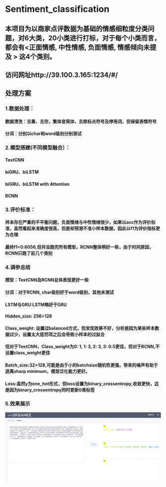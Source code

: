 # Sentiment_classification
## 本项目为以商家点评数据为基础的情感细粒度分类问题，对6大类，20小类进行打标，对于每个小类而言，都会有<正面情感, 中性情感, 负面情感, 情感倾向未提及 >  这4个类别。
## 访问网址http://39.100.3.165:1234/#/
## 处理方案
### 1.数据处理：
#### 数据清洗：去重、去空，繁体变简体，去除标点符号及停用词，但保留表情符号
#### 分词：分别以char和word级别分别测试
### 2.模型搭建(不同模型融合）：
#### TextCNN
#### biGRU、biLSTM
#### biGRU、biLSTM with Attention
#### RCNN
### 3.评价标准：
#### 样本存在严重的不平衡问题，负面情绪与中性情绪很少，如果以acc作为评价标准，虽然看起来准确度很高，但是却预测不准小样本数据，因此以f1为评价指标更为合理
#### 最终f1=0.6056,但并没跑完所有模型，RCNN整体稍好一些，由于时间原因，RCNN只跑了前几个类别
### 4.调参总结
#### 模型：TextCNN及RCNN总体表现更好一些
#### 分词：对于RCNN, char级别好于word级别，其他未测试
#### LSTM与GRU:LSTM略好于GRU
#### Hidden_size: 256>128
#### Class_weight: 设置过balanced方式，但发现效果不好，分析是因为某些样本数据过少，设置太大惩罚项之后会导致小样本的过拟合
#### 但对于TextCNN，Class_weight为0: 1, 1: 3, 2: 3, 3: 0.5更佳，但对于RCNN,不设置class_weight更佳
#### Batch_size:32>128,可能是由于小的batchsize随机性更强，带来的噪声有助于逃离sharp minimum，模型泛化能力更好。
#### Loss:虽然y为one_hot形式，但loss设置为binary_crossentropy,收敛更快，这是因为binary_crossentropy同时更新0类标签
### 5.效果展示
![image](https://github.com/RyanPeking/Sentiment_classification/blob/master/img/web.png)



